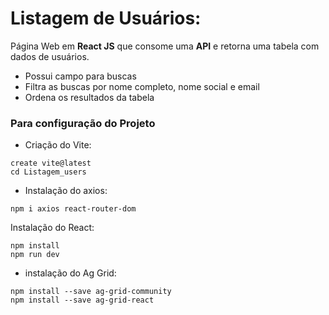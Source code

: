 # Listagem de Usuários:

Página Web em **React JS** que consome uma **API** e retorna uma tabela com dados de usuários. 
 - Possui campo para buscas
 - Filtra as buscas por nome completo, nome social e email
 - Ordena os resultados da tabela
 

### Para configuração do Projeto

- Criação do Vite:
```
create vite@latest
cd Listagem_users
```
 
- Instalação do axios:
```
npm i axios react-router-dom
```

Instalação do React:
```
npm install
npm run dev
``` 

- instalação do Ag Grid:
``` 
npm install --save ag-grid-community
npm install --save ag-grid-react
```


 
 
